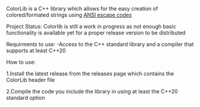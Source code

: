 ColorLib is a C++ library which allows for the easy creation of colored/formated strings using [ANSI escape codes](https://en.wikipedia.org/wiki/ANSI_escape_code)

Project Status:
Colorlib is still a work in progress as not enough basic functionality is available yet for a proper release version to be distributed 


Requirments to use:
-Access to the C++ standard library and a compiler that supports at least C++20

How to use:

1.Install the latest release from the releases page which contains the ColorLib header file

2.Compile the code you include the library in using at least the C++20 standard option 
